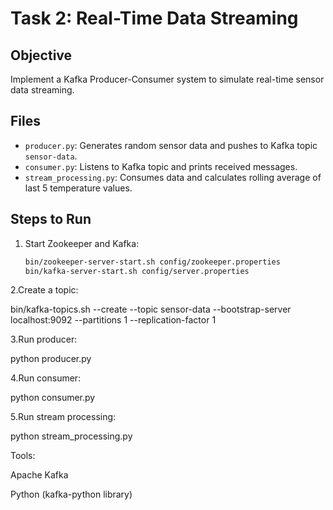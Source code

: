 # Task 2: Real-Time Data Streaming

## Objective
Implement a Kafka Producer-Consumer system to simulate real-time sensor data streaming.

## Files
- `producer.py`: Generates random sensor data and pushes to Kafka topic `sensor-data`.
- `consumer.py`: Listens to Kafka topic and prints received messages.
- `stream_processing.py`: Consumes data and calculates rolling average of last 5 temperature values.

## Steps to Run
1. Start Zookeeper and Kafka:
   ```bash
   bin/zookeeper-server-start.sh config/zookeeper.properties
   bin/kafka-server-start.sh config/server.properties
2.Create a topic:

bin/kafka-topics.sh --create --topic sensor-data --bootstrap-server localhost:9092 --partitions 1 --replication-factor 1


3.Run producer:

python producer.py


4.Run consumer:

python consumer.py


5.Run stream processing:

python stream_processing.py

Tools:

Apache Kafka

Python (kafka-python library)
